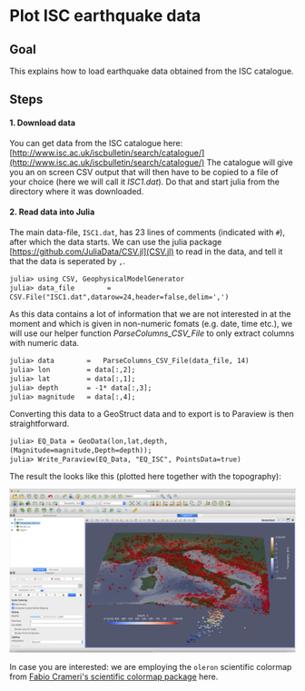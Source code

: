 # Plot ISC earthquake data

## Goal
This explains how to load earthquake data obtained from the ISC catalogue.

## Steps
#### 1. Download data 
You can get data from the ISC catalogue here:  
[http://www.isc.ac.uk/iscbulletin/search/catalogue/](http://www.isc.ac.uk/iscbulletin/search/catalogue/)
The catalogue will give you an on screen CSV output that will then have to be copied to a file of your choice (here we will call it *ISC1.dat*). Do that and start julia from the directory where it was downloaded.

#### 2. Read data into Julia
The main data-file, `ISC1.dat`, has 23 lines of comments (indicated with `#`), after which the data starts. We can use the julia package [https://github.com/JuliaData/CSV.jl](CSV.jl) to read in the data, and tell it that the data is seperated by `,`.
```julia-repl
julia> using CSV, GeophysicalModelGenerator
julia> data_file        =   CSV.File("ISC1.dat",datarow=24,header=false,delim=',')
```
As this data contains a lot of information that we are not interested in at the moment and which is given in non-numeric fomats (e.g. date, time etc.), we will use our helper function *ParseColumns_CSV_File* to only extract columns with numeric data.
```julia-repl
julia> data        =   ParseColumns_CSV_File(data_file, 14)
julia> lon         = data[:,2];
julia> lat         = data[:,1];
julia> depth       = -1* data[:,3];
julia> magnitude   = data[:,4];
```
Converting this data to a GeoStruct data and to export is to Paraview is then straightforward.
```julia-repl
julia> EQ_Data = GeoData(lon,lat,depth,(Magnitude=magnitude,Depth=depth));
julia> Write_Paraview(EQ_Data, "EQ_ISC", PointsData=true)
```
The result the looks like this (plotted here together with the topography):

![Tutorial_ISC](../assets/img/Tutorial_ISC.png)

In case you are interested: we are employing the `oleron` scientific colormap from [Fabio Crameri's scientific colormap package](https://www.fabiocrameri.ch/colourmaps/) here.

